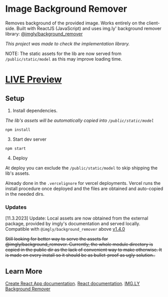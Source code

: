 # Image Background Remover

Removes background of the provided image. Works entirely on the client-side. 
Built with ReactJS (JavaScript) and uses img.ly' background remover library: [@imgly/background_remover](https://github.com/imgly/background-removal-js)

*This project was made to check the implementation library.*

NOTE: The static assets for the lib are now served from `/public/static/model` as this may improve loading time.

# [LIVE Preview](https://react-background-remover-seven.vercel.app/)

## Setup
1. Install dependencies.
   
*The lib's assets will be automatically copied into `/public/static/model`*

`npm install`

3. Start dev server

`npm start`

4. Deploy

At deploy you can exclude the `/public/static/model` to skip shipping the lib's assets.

Already done in the `.vercelignore` for vercel deployments. Vercel runs the install procedure once deployed and the files are obtained and auto-copied in the needed dirs.

### Updates
[11.3.2023] Update: Local assets are now obtained from the external package, provided by imgly's documentation and served locally. Compatible with `@imgly/background_remover` above [v1.4.0](https://github.com/imgly/background-removal-js/blob/main/packages/web/CHANGELOG.md#140)

~~Still looking for better way to serve the assets for @imgly/background_remover. Currently, the whole module directory is copied in the public dir as the lack of convenient way to make otherwise. It is made on every install so it should be as bullet-proof as ugly solution..~~

## Learn More

 [Create React App documentation](https://facebook.github.io/create-react-app/docs/getting-started).
 [React documentation](https://reactjs.org/).
 [IMG.LY Background Remover](https://github.com/imgly/background-removal-js)
